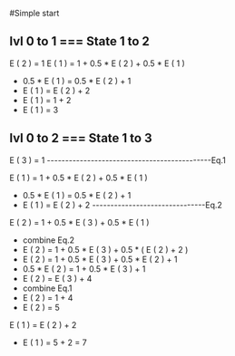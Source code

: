 #Simple start
## lvl 0 to 1 === State 1 to 2

E ( 2 ) = 1
E ( 1 ) = 1 + 0.5 * E ( 2 ) + 0.5 * E ( 1 )
  - 0.5 * E ( 1 ) = 0.5 * E ( 2 ) + 1
  - E ( 1 ) = E ( 2 ) + 2
  - E ( 1 ) =    1    + 2 
  - E ( 1 ) =    3


## lvl 0 to 2 === State 1 to 3
E ( 3 ) = 1 ---------------------------------------------Eq.1

E ( 1 ) = 1 + 0.5 * E ( 2 ) + 0.5 * E ( 1 )
  - 0.5 * E ( 1 ) = 0.5 * E ( 2 ) + 1
  - E ( 1 ) = E ( 2 ) + 2 -------------------------------Eq.2

E ( 2 ) = 1 + 0.5 * E ( 3 ) + 0.5 * E ( 1 )
  - combine Eq.2
  - E ( 2 ) = 1 + 0.5 * E ( 3 ) + 0.5 * ( E ( 2 ) + 2 )
  - E ( 2 ) = 1 + 0.5 * E ( 3 ) + 0.5 * E ( 2 ) + 1
  - 0.5 * E ( 2 ) = 1 + 0.5 * E ( 3 ) + 1
  - E ( 2 ) = E ( 3 ) + 4
  - combine Eq.1
  - E ( 2 ) =    1    + 4
  - E ( 2 ) =    5

E ( 1 ) =  E ( 2 ) + 2
  - E ( 1 ) =  5 + 2 = 7



